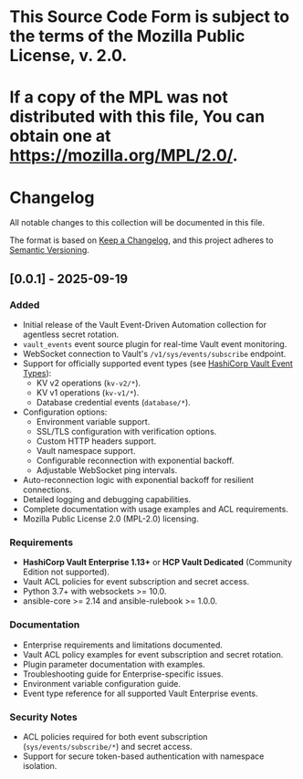 # This Source Code Form is subject to the terms of the Mozilla Public License, v. 2.0.
# If a copy of the MPL was not distributed with this file, You can obtain one at https://mozilla.org/MPL/2.0/.
# Changelog

All notable changes to this collection will be documented in this file.

The format is based on [Keep a Changelog](https://keepachangelog.com/en/1.0.0/),
and this project adheres to [Semantic Versioning](https://semver.org/spec/v2.0.0.html).

## [0.0.1] - 2025-09-19

### Added

- Initial release of the Vault Event-Driven Automation collection for agentless secret rotation.
- `vault_events` event source plugin for real-time Vault event monitoring.
- WebSocket connection to Vault's `/v1/sys/events/subscribe` endpoint.
- Support for officially supported event types (see [HashiCorp Vault Event Types](https://developer.hashicorp.com/vault/docs/concepts/events#event-types)):
  - KV v2 operations (`kv-v2/*`).
  - KV v1 operations (`kv-v1/*`).
  - Database credential events (`database/*`).
- Configuration options:
  - Environment variable support.
  - SSL/TLS configuration with verification options.
  - Custom HTTP headers support.
  - Vault namespace support.
  - Configurable reconnection with exponential backoff.
  - Adjustable WebSocket ping intervals.
- Auto-reconnection logic with exponential backoff for resilient connections.
- Detailed logging and debugging capabilities.
- Complete documentation with usage examples and ACL requirements.
- Mozilla Public License 2.0 (MPL-2.0) licensing.

### Requirements

- **HashiCorp Vault Enterprise 1.13+** or **HCP Vault Dedicated** (Community Edition not supported).
- Vault ACL policies for event subscription and secret access.
- Python 3.7+ with websockets >= 10.0.
- ansible-core >= 2.14 and ansible-rulebook >= 1.0.0.

### Documentation

- Enterprise requirements and limitations documented.
- Vault ACL policy examples for event subscription and secret rotation.
- Plugin parameter documentation with examples.
- Troubleshooting guide for Enterprise-specific issues.
- Environment variable configuration guide.
- Event type reference for all supported Vault Enterprise events.

### Security Notes

- ACL policies required for both event subscription (`sys/events/subscribe/*`) and secret access.
- Support for secure token-based authentication with namespace isolation.